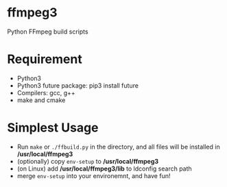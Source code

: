 # ffmpeg3

Python FFmpeg build scripts

# Requirement

- Python3
- Python3 future package: pip3 install future
- Compilers: gcc, g++
- make and cmake

# Simplest Usage

- Run `make` or `./ffbuild.py` in the directory, and all files will be installed in **/usr/local/ffmpeg3**
- (optionally) copy `env-setup` to **/usr/local/ffmpeg3**
- (on Linux) add **/usr/local/ffmpeg3/lib** to ldconfig search path
- merge `env-setup` into your environemnt, and have fun!
